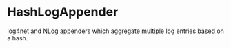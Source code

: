 HashLogAppender
===============

log4net and NLog appenders which aggregate multiple log entries based on a hash.